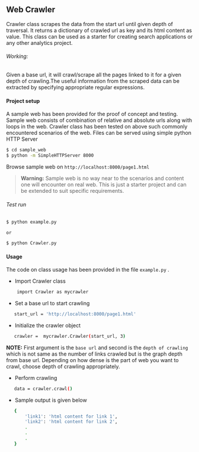 ## Web Crawler
Crawler class scrapes the data from the start url until given depth of traversal. It returns a dictionary of crawled url as key and its html content as value. This class can be used as a starter for creating search applications or any other analytics project.

###### Working:
Given a base url, it will crawl/scrape all the pages linked to it for a given depth of crawling.The useful information from the scraped data can be extracted by specifying appropriate regular expressions.

#### Project setup
A sample web has been provided for the proof of concept and testing. Sample web consists of combination of relative and absolute urls along with loops in the web. Crawler class has been tested on above such commonly encountered scenarios of the web. Files can be served using simple python HTTP Server

```sh
$ cd sample_web
$ python -m SimpleHTTPServer 8000
```

Browse sample web on 
`http://localhost:8000/page1.html`

> **Warning:**
> Sample web is no way near to the scenarios and content one will encounter on real web. This is just a starter project and can be extended to suit specific requirements.

###### Test run

```sh
$ python example.py
```
    
`or`

```sh
$ python Crawler.py
```

#### Usage

The code on class usage has been provided in the file `example.py` . 

- Import Crawler class

```sh
    import Crawler as mycrawler
```

 - Set a base url to start crawling
 
 ```sh
    start_url = 'http://localhost:8000/page1.html'
```

 - Initialize the crawler object
 
 ```sh
    crawler =  mycrawler.Crawler(start_url, 3)
```
**NOTE:** First argument is the `base url` and second is the `depth of crawling` which is not same as the number of links crawled but is the graph depth from base url. Depending on how dense is the part of web you want to crawl, choose depth of crawling appropriately.

 - Perform crawling
 
 ```sh
    data = crawler.crawl()
```

 - Sample output is given below
 
 ```sh
    {
        'link1': 'html content for link 1',
        'link2': 'html content for link 2',
        .
        .
        .
    }
```

